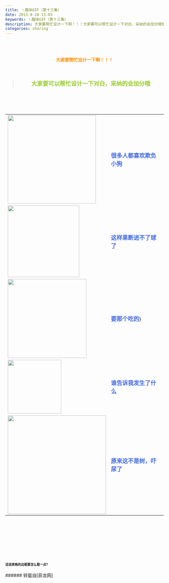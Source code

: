 ```yaml
---
title: 丶趣味GIF（第十三集）
date: 2013-8-10 13:03
keywords: 丶趣味GIF（第十三集）
description: 大家要帮忙设计一下啊！！！大家要可以帮忙设计一下对白，采纳的会加分哦很多人都喜欢欺负小狗这样果断进不了球了要那个吃的}谁告诉我发生了什么原来这不是树，吓尿了话说表格的边框要怎么粗一点?
categories: sharing
---
```

<td class="t_f" id="postmessage_33345">

<br/>
<br/>
<br/>
<div align="center"><strong><font color="#ff8c00">大家要帮忙设计一下啊！！！</font></strong></div><br/>
<strong><font size="4"><br/>
</font></strong><div align="center"><div class="quote"><blockquote><strong><font size="4"><font color="#9acd32">大家要可以帮忙设计一下对白，采纳的会加分哦</font></font></strong><img alt="" border="0" onclick="" onmouseover="" smilieid="98" src="static/image/smiley/qiubilong/14.gif"/></blockquote></div><br/>
<strong><font size="4"><br/>
</font></strong><br/>
<table cellspacing="0" class="t_table"><tr><td>

<img aid="13032" class="zoom" data-cf-modified-a1f616b76a750756c78b7dff-="" file="data/attachment/forum/201308/10/123845eytk0iltggxa91nq.gif" id="aimg_13032" inpost="1" onclick="" onmouseover="" src="http://www.flw.ph/data/attachment/forum/201308/10/123845eytk0iltggxa91nq.gif" width="280" zoomfile="data/attachment/forum/201308/10/123845eytk0iltggxa91nq.gif"/>


</td><td><font size="4"><font color="#4169e1"><strong>很多人都喜欢欺负小狗</strong></font></font><img alt="" border="0" onclick="" onmouseover="" smilieid="249" src="static/image/smiley/Xiongmao/24.gif"/></td></tr><tr><td>

<img aid="13036" class="zoom" data-cf-modified-a1f616b76a750756c78b7dff-="" file="data/attachment/forum/201308/10/124055h7lf73z5azn5f3z9.gif" id="aimg_13036" inpost="1" onclick="" onmouseover="" src="http://www.flw.ph/data/attachment/forum/201308/10/124055h7lf73z5azn5f3z9.gif" width="227" zoomfile="data/attachment/forum/201308/10/124055h7lf73z5azn5f3z9.gif"/>


</td><td><font size="4"><font color="#4169e1"><strong>这样果断进不了球了</strong></font></font></td></tr><tr><td>

<img aid="13034" class="zoom" data-cf-modified-a1f616b76a750756c78b7dff-="" file="data/attachment/forum/201308/10/124025fvhheyrsrjvo1fj1.gif" id="aimg_13034" inpost="1" onclick="" onmouseover="" src="http://www.flw.ph/data/attachment/forum/201308/10/124025fvhheyrsrjvo1fj1.gif" width="250" zoomfile="data/attachment/forum/201308/10/124025fvhheyrsrjvo1fj1.gif"/>


</td><td><font size="4"><font color="#4169e1"><strong>要那个吃的</strong></font></font><img alt="" border="0" onclick="" onmouseover="" smilieid="267" src="static/image/smiley/Xiongmao/6.gif"/>}</td></tr><tr><td>

<img aid="13035" class="zoom" data-cf-modified-a1f616b76a750756c78b7dff-="" file="data/attachment/forum/201308/10/124037i6j6u084u67u8mv6.gif" id="aimg_13035" inpost="1" onclick="" onmouseover="" src="http://www.flw.ph/data/attachment/forum/201308/10/124037i6j6u084u67u8mv6.gif" width="170" zoomfile="data/attachment/forum/201308/10/124037i6j6u084u67u8mv6.gif"/>


</td><td><font size="4"><font color="#4169e1"><strong>谁告诉我发生了什么</strong></font></font></td></tr><tr><td>

<img aid="13033" class="zoom" data-cf-modified-a1f616b76a750756c78b7dff-="" file="data/attachment/forum/201308/10/123902eiuyjzajst910uoi.gif" id="aimg_13033" inpost="1" onclick="" onmouseover="" src="http://www.flw.ph/data/attachment/forum/201308/10/123902eiuyjzajst910uoi.gif" width="312" zoomfile="data/attachment/forum/201308/10/123902eiuyjzajst910uoi.gif"/>


</td><td><font size="4"><font color="#4169e1"><strong>原来这不是树，吓尿了</strong></font></font><img alt="" border="0" onclick="" onmouseover="" smilieid="249" src="static/image/smiley/Xiongmao/24.gif"/></td></tr></table></div><strong><font size="4"><strong><font size="4"><br/>
</font></strong></font><br/>
<br/>
<div align="center"><font size="4"><img alt="" border="0" onclick="" onmouseover="" smilieid="249" src="static/image/smiley/Xiongmao/24.gif"/></font></div><font size="4"><strong><font size="4"><br/>
</font></strong></font><br/>
<font size="4"><strong><font size="4"><br/>
</font></strong></font><br/>
<font size="1">话说表格的边框要怎么粗一点?</font><br/>
</strong><br/>
</td>
###### 转载自[菲龙网]